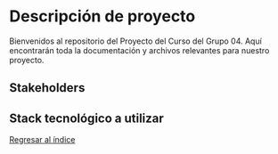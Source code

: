 # Descripción de proyecto

Bienvenidos al repositorio del Proyecto del Curso del Grupo 04. Aquí encontrarán toda la documentación y archivos relevantes para nuestro proyecto.

## Stakeholders

## Stack tecnológico a utilizar


[Regresar al índice](../proyecto.md)